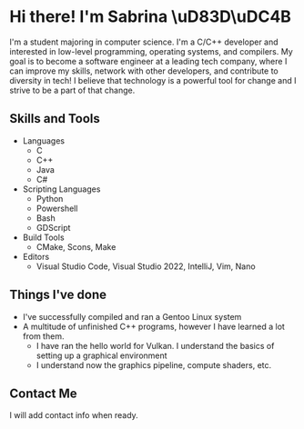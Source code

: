# Hi there! I'm Sabrina \uD83D\uDC4B
I'm a student majoring in computer science. I'm a C/C++ developer and interested in low-level programming, operating systems, and compilers. My goal is to become a software engineer at a leading tech company, where I can improve my skills, network with other developers, and contribute to diversity in tech! I believe that technology is a powerful tool for change and I strive to be a part of that change.

## Skills and Tools

- Languages
  - C
  - C++
  - Java
  - C#
- Scripting Languages
  - Python
  - Powershell
  - Bash
  - GDScript
- Build Tools
  - CMake, Scons, Make
- Editors
  - Visual Studio Code, Visual Studio 2022, IntelliJ, Vim, Nano

## Things I've done

- I've successfully compiled and ran a Gentoo Linux system
- A multitude of unfinished C++ programs, however I have learned a lot from them.
  - I have ran the hello world for Vulkan. I understand the basics of setting up a graphical environment
  - I understand now the graphics pipeline, compute shaders, etc.

## Contact Me

I will add contact info when ready.
